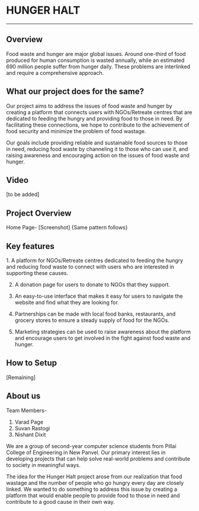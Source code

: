 <h1>HUNGER HALT</h1>
<hr>
<h2>Overview</h2>
Food waste and hunger are major global issues. Around one-third of food produced for human consumption is wasted annually, while an estimated 690 million people suffer from hunger daily. These problems are interlinked and require a comprehensive approach.

<h2>What our project does for the same?</h2>
Our project aims to address the issues of food waste and hunger by creating a platform that connects users with NGOs/Retreate centres that are dedicated to feeding the hungry and providing food to those in need. By facilitating these connections, we hope to contribute to the achievement of food security and minimize the problem of food wastage.

Our goals include providing reliable and sustainable food sources to those in need, reducing food waste by channeling it to those who can use it, and raising awareness and encouraging action on the issues of food waste and hunger.

<h2>Video</h2>
[to be added]

<h2>Project Overview</h2>
Home Page- 
[Screenshot]
{Same pattern follows}

<h2>Key features</h2>
1. A platform for NGOs/Retreate centres dedicated to feeding the hungry and reducing food waste to connect with users who are interested in supporting these causes.

2.  A donation page for users to donate to NGOs that they support.

3. An easy-to-use interface that makes it easy for users to navigate the website and find what they are looking for.

4. Partnerships can be made with local food banks, restaurants, and grocery stores to ensure a steady supply of food for the NGOs.

5. Marketing strategies can be used  to raise awareness about the platform and encourage users to get involved in the fight against food waste and hunger.


<h2>How to Setup</h2>
[Remaining]
<h2>About us</h2>

Team Members- 

1. Varad Page
2. Suvan Rastogi
3. Nishant Dixit

We are a group of second-year computer science students from Pillai College of Engineering in New Panvel. Our primary interest lies in developing projects that can help solve real-world problems and contribute to society in meaningful ways.

The idea for the Hunger Halt project arose from our realization that food wastage and the number of people who go hungry every day are closely linked. We wanted to do something to address this issue by creating a platform that would enable people to provide food to those in need and contribute to a good cause in their own way.

